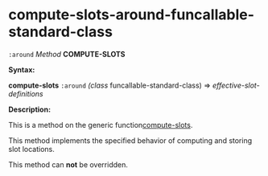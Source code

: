 compute-slots-around-funcallable-standard-class
===============================================

`:around` *Method* **COMPUTE-SLOTS**

**Syntax:**

**compute-slots** `:around` *(class* funcallable-standard-class) => *effective-slot-definitions*

**Description:**

This is a method on the generic function[compute-slots](/docs/meta-object-protocol/compute-slots).

This method implements the specified behavior of computing and storing slot locations.

This method can **not** be overridden.
